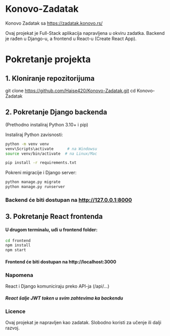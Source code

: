 # Konovo-Zadatak
Konovo Zadatak sa https://zadatak.konovo.rs/


Ovaj projekat je Full-Stack aplikacija napravljena u okviru zadatka.
Backend je rađen u Django-u, a frontend u React-u (Create React App).

# Pokretanje projekta

## 1. Kloniranje repozitorijuma

  git clone https://github.com/Haise420/Konovo-Zadatak.git
  cd Konovo-Zadatak


## 2. Pokretanje Django backenda
  (Prethodno instaliraj Python 3.10+ i pip)
  
  Instaliraj Python zavisnosti:
  ```bash
  python -m venv venv
  venv\Scripts\activate      # na Windowsu
  source venv/bin/activate  # na Linux/Mac
  
  pip install -r requirements.txt
  ```
  Pokreni migracije i Django server:
  ```bash
  python manage.py migrate
  python manage.py runserver
   ```
  
  ### Backend će biti dostupan na http://127.0.0.1:8000


## 3. Pokretanje React frontenda
 #### U drugom terminalu, uđi u frontend folder:
  
  ```bash
  cd frontend
  npm install
  npm start
  ```
  #### Frontend će biti dostupan na http://localhost:3000
  

### Napomena
  React i Django komuniciraju preko API-ja (/api/...)

##### React šalje JWT token u svim zahtevima ka backendu

### Licence
Ovaj projekat je napravljen kao zadatak. Slobodno koristi za učenje ili dalji razvoj.
